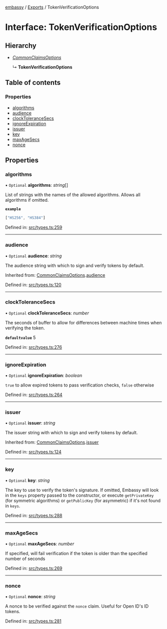 [embassy](../README.md) / [Exports](../modules.md) / TokenVerificationOptions

# Interface: TokenVerificationOptions

## Hierarchy

* [*CommonClaimsOptions*](commonclaimsoptions.md)

  ↳ **TokenVerificationOptions**

## Table of contents

### Properties

- [algorithms](tokenverificationoptions.md#algorithms)
- [audience](tokenverificationoptions.md#audience)
- [clockToleranceSecs](tokenverificationoptions.md#clocktolerancesecs)
- [ignoreExpiration](tokenverificationoptions.md#ignoreexpiration)
- [issuer](tokenverificationoptions.md#issuer)
- [key](tokenverificationoptions.md#key)
- [maxAgeSecs](tokenverificationoptions.md#maxagesecs)
- [nonce](tokenverificationoptions.md#nonce)

## Properties

### algorithms

• `Optional` **algorithms**: *string*[]

List of strings with the names of the allowed algorithms. Allows all
algorithms if omitted.

**`example`** 
```typescript
["HS256", "HS384"]
```

Defined in: [src/types.ts:259](https://github.com/TomFrost/Embassy/blob/af56526/src/types.ts#L259)

___

### audience

• `Optional` **audience**: *string*

The audience string with which to sign and verify tokens by default.

Inherited from: [CommonClaimsOptions](commonclaimsoptions.md).[audience](commonclaimsoptions.md#audience)

Defined in: [src/types.ts:120](https://github.com/TomFrost/Embassy/blob/af56526/src/types.ts#L120)

___

### clockToleranceSecs

• `Optional` **clockToleranceSecs**: *number*

The seconds of buffer to allow for differences between machine times when
verifying the token.

**`defaultvalue`** 5

Defined in: [src/types.ts:276](https://github.com/TomFrost/Embassy/blob/af56526/src/types.ts#L276)

___

### ignoreExpiration

• `Optional` **ignoreExpiration**: *boolean*

`true` to allow expired tokens to pass verification checks, `false`
otherwise

Defined in: [src/types.ts:264](https://github.com/TomFrost/Embassy/blob/af56526/src/types.ts#L264)

___

### issuer

• `Optional` **issuer**: *string*

The issuer string with which to sign and verify tokens by default.

Inherited from: [CommonClaimsOptions](commonclaimsoptions.md).[issuer](commonclaimsoptions.md#issuer)

Defined in: [src/types.ts:124](https://github.com/TomFrost/Embassy/blob/af56526/src/types.ts#L124)

___

### key

• `Optional` **key**: *string*

The key to use to verify the token's signature. If omitted, Embassy will
look in the `keys` property passed to the constructor, or execute
`getPrivateKey` (for symmetric algorithms) or `getPublicKey`
(for asymmetric) if it's not found in `keys`.

Defined in: [src/types.ts:288](https://github.com/TomFrost/Embassy/blob/af56526/src/types.ts#L288)

___

### maxAgeSecs

• `Optional` **maxAgeSecs**: *number*

If specified, will fail verification if the token is older than the
specified number of seconds

Defined in: [src/types.ts:269](https://github.com/TomFrost/Embassy/blob/af56526/src/types.ts#L269)

___

### nonce

• `Optional` **nonce**: *string*

A nonce to be verified against the `nonce` claim. Useful for Open ID's ID
tokens.

Defined in: [src/types.ts:281](https://github.com/TomFrost/Embassy/blob/af56526/src/types.ts#L281)
